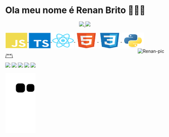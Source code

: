 <h1>Ola meu nome é Renan Brito 🚀🚀🚀</h1>

<div align="center">
  <a href="https://github.com/RenanBRrs">
  <img height="200em" src="https://github-readme-stats.vercel.app/api?username=RenanBRrs&show_icons=true&theme=dracula&include_all_commits=true&count_private=true"/>
  <img height="200em" src="https://github-readme-stats.vercel.app/api/top-langs/?username=RenanBRrs&layout=compact&langs_count=7&theme=dracula"/>
    
    
</div>
  <div style="display: inline_block"><br>
  <img align="center" alt="Renan-Js" height="50" width="70" src="https://raw.githubusercontent.com/devicons/devicon/master/icons/javascript/javascript-plain.svg">
  <img align="center" alt="Renan-Ts" height="50" width="70" src="https://raw.githubusercontent.com/devicons/devicon/master/icons/typescript/typescript-plain.svg">
  <img align="center" alt="Renan-React" height="50" width="70" src="https://raw.githubusercontent.com/devicons/devicon/master/icons/react/react-original.svg">
  <img align="center" alt="Renan-HTML" height="50" width="70" src="https://raw.githubusercontent.com/devicons/devicon/master/icons/html5/html5-original.svg">
  <img align="center" alt="Renan-CSS" height="50" width="70" src="https://raw.githubusercontent.com/devicons/devicon/master/icons/css3/css3-original.svg">
  <img align="center" alt="Renan-Python" height="50" width="70" src="https://raw.githubusercontent.com/devicons/devicon/master/icons/python/python-original.svg">
  <img align="right" alt="Renan-pic" height="200"  src="https://criticalhits.com.br/wp-content/uploads/2020/04/goku-smile.jpg?width=676&height=676">
</div>
 
  /**\
  
 <div> 
  <a href="https://t.me/renansbrito" target="_blank"><img src="https://img.shields.io/badge/Telegram-2CA5E0?style=for-the-badge&logo=telegram&logoColor=white" target="_blank"></a>
  <a href="https://www.instagram.com/renansbrito" target="_blank"><img src="https://img.shields.io/badge/-Instagram-%23E4405F?style=for-the-badge&logo=instagram&logoColor=white" target="_blank"></a>
 <a href="https://www.playstation.com/pt-br/playstation-network/kabritaao/" target="_blank"><img src="https://img.shields.io/badge/PlayStation-003791?style=for-the-badge&logo=playstation&logoColor=white" target="_blank"></a> 
  <a href = "https://outlook.live.com/renandossantosbrito@hotmail.com/"><img src="https://img.shields.io/badge/Microsoft_Outlook-0078D4?style=for-the-badge&logo=microsoft-outlook&logoColor=white" target="_blank"></a>
  <a href="https://www.linkedin.com/in/renan-brito/" target="_blank"><img src="https://img.shields.io/badge/-LinkedIn-%230077B5?style=for-the-badge&logo=linkedin&logoColor=white" target="_blank"></a> 
 
  ![Snake animation](https://github.com/rafaballerini/rafaballerini/blob/output/github-contribution-grid-snake.svg)
 
</div>
